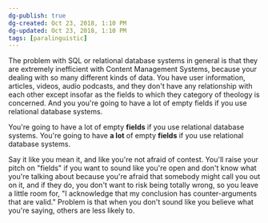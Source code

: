 ```yaml
---
dg-publish: true
dg-created: Oct 23, 2018, 1:10 PM
dg-updated: Oct 23, 2018, 1:10 PM
tags: [paralinguistic]
---
```


The problem with SQL or relational database systems in general is that they are extremely inefficient with Content Management Systems, because your dealing with so many different kinds of data. You have user information, articles, videos, audio podcasts, and they don't have any relationship with each other except insofar as the fields to which they category of theology is concerned. And you you're going to have a lot of empty fields if you use relational database systems.

You're going to have a lot of empty **fields** if you use relational database systems.
You're going to have **a lot** of empty **fields** if you use relational database systems.

Say it like you mean it, and like you're not afraid of contest. You'll raise your pitch on "fields" if you want to sound like you're open and don't know what you're talking about because you're afraid that somebody might call you out on it, and if they do, you don't want to risk being totally wrong, so you leave a little room for, "I acknowledge that my conclusion has counter-arguments that are valid." Problem is that when you don't sound like you believe what you're saying, others are less likely to.


